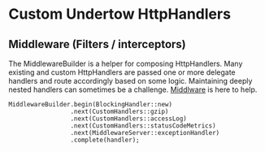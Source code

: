 # Custom Undertow HttpHandlers

## Middleware (Filters / interceptors)
The MiddlewareBuilder is a helper for composing HttpHandlers. Many existing and custom HttpHandlers are passed one or more delegate handlers and route accordingly based on some logic. Maintaining deeply nested handlers can sometimes be a challenge. [Middlware](https://www.stubbornjava.com/posts/logging-gzip-blocking-exception-handling-metrics-middleware-chaining-in-undertow) is here to help.
```
MiddlewareBuilder.begin(BlockingHandler::new)
                 .next(CustomHandlers::gzip)
                 .next(CustomHandlers::accessLog)
                 .next(CustomHandlers::statusCodeMetrics)
                 .next(MiddlewareServer::exceptionHandler)
                 .complete(handler);
```
                            
